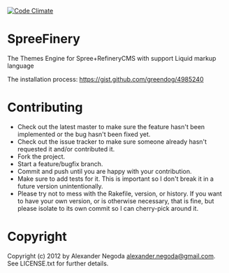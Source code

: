 [![Code Climate](https://codeclimate.com/github/shoponrails/spreefinery_themes.png)](https://codeclimate.com/github/shoponrails/spreefinery_themes)

SpreeFinery
==============

The Themes Engine for Spree+RefineryCMS with support Liquid markup language

The installation process: https://gist.github.com/greendog/4985240


Contributing
==============

* Check out the latest master to make sure the feature hasn't been implemented or the bug hasn't been fixed yet.
* Check out the issue tracker to make sure someone already hasn't requested it and/or contributed it.
* Fork the project.
* Start a feature/bugfix branch.
* Commit and push until you are happy with your contribution.
* Make sure to add tests for it. This is important so I don't break it in a future version unintentionally.
* Please try not to mess with the Rakefile, version, or history. If you want to have your own version, or is otherwise necessary, that is fine, but please isolate to its own commit so I can cherry-pick around it.

Copyright
==============

Copyright (c) 2012 by Alexander Negoda <alexander.negoda@gmail.com>. See LICENSE.txt for further details.
